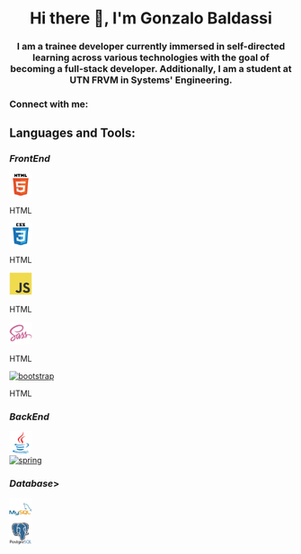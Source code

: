 <h1 align="center">Hi there 👋, I'm Gonzalo Baldassi</h1>
<h3 align="center">I am a trainee developer currently immersed in self-directed learning across various technologies with the goal of becoming a full-stack developer. Additionally, I am a student at UTN FRVM in Systems' Engineering.</h3>

<h3 align="left">Connect with me:</h3>
<p align="left">
</p>

<h2 align="left">Languages and Tools:</h2>
<h3 align = "left"><i>FrontEnd</i></h3>
<p align="left"> 
<a href="https://www.w3.org/html/" target="_blank" rel="noreferrer"> <img src="https://raw.githubusercontent.com/devicons/devicon/master/icons/html5/html5-original-wordmark.svg" alt="html5" width="40" height="40"/> </a><p>HTML</p>

<a href="https://www.w3schools.com/css/" target="_blank" rel="noreferrer"> <img src="https://raw.githubusercontent.com/devicons/devicon/master/icons/css3/css3-original-wordmark.svg" alt="css3" width="40" height="40"/> </a> <p>HTML</p>

<a href="https://developer.mozilla.org/en-US/docs/Web/JavaScript" target="_blank" rel="noreferrer"> <img src="https://raw.githubusercontent.com/devicons/devicon/master/icons/javascript/javascript-original.svg" alt="javascript" width="40" height="40"/> </a><p>HTML</p>

<a href="https://sass-lang.com" target="_blank" rel="noreferrer"> <img src="https://raw.githubusercontent.com/devicons/devicon/master/icons/sass/sass-original.svg" alt="sass" width="40" height="40"/> </a> <p>HTML</p>

<a href="https://getbootstrap.com" target="_blank" rel="noreferrer"> <img src="https://upload.wikimedia.org/wikipedia/commons/thumb/b/b2/Bootstrap_logo.svg/512px-Bootstrap_logo.svg.png?20210507000024" alt="bootstrap" width="40" height="40"/> </a> <p>HTML</p>
</p>


<h3 align = "left"><i>BackEnd</i></h3>
<p align="left">
<a href="https://www.java.com" target="_blank" rel="noreferrer"> <img src="https://raw.githubusercontent.com/devicons/devicon/master/icons/java/java-original.svg" alt="java" width="40" height="40"/> </a>
<br>
<a href="https://spring.io/" target="_blank" rel="noreferrer"> <img src="https://www.vectorlogo.zone/logos/springio/springio-icon.svg" alt="spring" width="40" height="40"/> </a> </p>
</p>

<h3 align = "left"><i>Database</i>></h3>
<p align="left">
<a href="https://www.mysql.com/" target="_blank" rel="noreferrer"> <img src="https://raw.githubusercontent.com/devicons/devicon/master/icons/mysql/mysql-original-wordmark.svg" alt="mysql" width="40" height="40"/> </a>
<br>
<a href="https://www.postgresql.org" target="_blank" rel="noreferrer"> <img src="https://raw.githubusercontent.com/devicons/devicon/master/icons/postgresql/postgresql-original-wordmark.svg" alt="postgresql" width="40" height="40"/> </a> 
</p>



